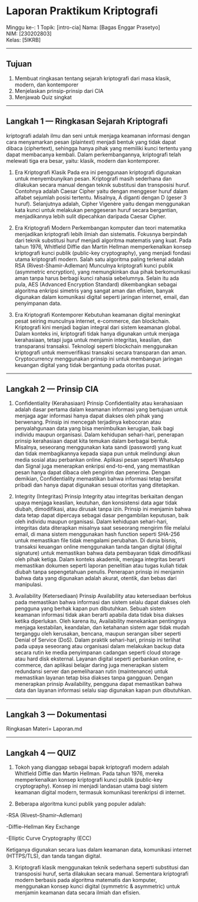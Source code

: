 # Laporan Praktikum Kriptografi
Minggu ke-: 1
Topik: [intro-cia]
Nama: [Bagas Enggar Prasetyo]  
NIM: [230202803]  
Kelas: [5IKRB]  

---

## Tujuan
1. Membuat ringkasan tentang sejarah kriptografi dari masa klasik, modern, dan kontemporer
2. Menjelaskan prinsip-prinsip dari CIA
3. Menjawab Quiz singkat

---

## Langkah 1 — Ringkasan Sejarah Kriptografi
kriptografi adalah ilmu dan seni untuk menjaga keamanan informasi dengan cara menyamarkan pesan (plaintext) menjadi bentuk yang tidak dapat dibaca (ciphertext), sehingga hanya pihak yang memiliki kunci tertentu yang dapat membacanya kembali. Dalam perkembangannya, kriptografi telah melewati tiga era besar, yaitu: klasik, modern dan kontemporer.

1. Era Kriptografi Klasik
Pada era ini penggunaan kriptografi digunakan untuk menyembunyikan pesan. Kriptografi masih sederhana dan dilakukan secara manual dengan teknik substitusi dan transposisi huruf. Contohnya adalah Caesar Cipher yaitu dengan menggeser huruf dalam alfabet sejumlah posisi tertentu. Misalnya, A diganti dengan D (geser 3 huruf). Selanjutnya adalah, Cipher Vigenère yaitu dengan menggunakan kata kunci untuk melakukan penggeseran huruf secara bergantian, menjadikannya lebih sulit dipecahkan daripada Caesar Cipher.

2. Era Kriptografi Modern
Perkembangan komputer dan teori matematika menjadikan kriptografi lebih ilmiah dan sistematis. Fokusnya berpindah dari teknik substitusi huruf menjadi algoritma matematis yang kuat. Pada tahun 1976, Whitfield Diffie dan Martin Hellman memperkenalkan konsep kriptografi kunci publik (public-key cryptography), yang menjadi fondasi utama kriptografi modern. Salah satu algoritma paling terkenal adalah RSA (Rivest-Shamir-Adleman) Munculnya kriptografi kunci publik (asymmetric encryption), yang memungkinkan dua pihak berkomunikasi aman tanpa harus berbagi kunci rahasia sebelumnya. Selain itu ada pula, AES (Advanced Encryption Standard) dikembangkan sebagai algoritma enkripsi simetris yang sangat aman dan efisien, banyak digunakan dalam komunikasi digital seperti jaringan internet, email, dan penyimpanan data.

3. Era Kriptografi Kontemporer
Kebutuhan keamanan digital meningkat pesat seiring munculnya internet, e-commerce, dan blockchain. Kriptografi kini menjadi bagian integral dari sistem keamanan global. Dalam konteks ini, kriptografi tidak hanya digunakan untuk menjaga kerahasiaan, tetapi juga untuk menjamin integritas, keaslian, dan transparansi transaksi. Teknologi seperti blockchain menggunakan kriptografi untuk memverifikasi transaksi secara transparan dan aman. Cryptocurrency menggunakan prinsip ini untuk membangun jaringan keuangan digital yang tidak bergantung pada otoritas pusat.

---

## Langkah 2 — Prinsip CIA
1. Confidentiality (Kerahasiaan)
Prinsip Confidentiality atau kerahasiaan adalah dasar pertama dalam keamanan informasi yang bertujuan untuk menjaga agar informasi hanya dapat diakses oleh pihak yang berwenang. Prinsip ini mencegah terjadinya kebocoran atau penyalahgunaan data yang bisa menimbulkan kerugian, baik bagi individu maupun organisasi. Dalam kehidupan sehari-hari, penerapan prinsip kerahasiaan dapat kita temukan dalam berbagai bentuk. Misalnya, seseorang menggunakan kata sandi (password) yang kuat dan tidak membagikannya kepada siapa pun untuk melindungi akun media sosial atau perbankan online. Aplikasi pesan seperti WhatsApp dan Signal juga menerapkan enkripsi end-to-end, yang memastikan pesan hanya dapat dibaca oleh pengirim dan penerima. Dengan demikian, Confidentiality memastikan bahwa informasi tetap bersifat pribadi dan hanya dapat digunakan sesuai otoritas yang ditetapkan.

2. Integrity (Integritas)
Prinsip Integrity atau integritas berkaitan dengan upaya menjaga keaslian, keutuhan, dan konsistensi data agar tidak diubah, dimodifikasi, atau dirusak tanpa izin. Prinsip ini menjamin bahwa data tetap dapat dipercaya sebagai dasar pengambilan keputusan, baik oleh individu maupun organisasi. Dalam kehidupan sehari-hari, integritas data diterapkan misalnya saat seseorang mengirim file melalui email, di mana sistem menggunakan hash function seperti SHA-256 untuk memastikan file tidak mengalami perubahan. Di dunia bisnis, transaksi keuangan online menggunakan tanda tangan digital (digital signature) untuk memastikan bahwa data pembayaran tidak dimodifikasi oleh pihak ketiga. Dalam konteks akademik, menjaga integritas berarti memastikan dokumen seperti laporan penelitian atau tugas kuliah tidak diubah tanpa sepengetahuan penulis. Penerapan prinsip ini menjamin bahwa data yang digunakan adalah akurat, otentik, dan bebas dari manipulasi.

3. Availability (Ketersediaan)
Prinsip Availability atau ketersediaan berfokus pada memastikan bahwa informasi dan sistem selalu dapat diakses oleh pengguna yang berhak kapan pun dibutuhkan. Sebuah sistem keamanan informasi tidak akan berarti apabila data tidak bisa diakses ketika diperlukan. Oleh karena itu, Availability menekankan pentingnya menjaga kestabilan, keandalan, dan ketahanan sistem agar tidak mudah terganggu oleh kerusakan, bencana, maupun serangan siber seperti Denial of Service (DoS). Dalam praktik sehari-hari, prinsip ini terlihat pada upaya seseorang atau organisasi dalam melakukan backup data secara rutin ke media penyimpanan cadangan seperti cloud storage atau hard disk eksternal. Layanan digital seperti perbankan online, e-commerce, dan aplikasi belajar daring juga menerapkan sistem redundansi server dan pemeliharaan rutin (maintenance) untuk memastikan layanan tetap bisa diakses tanpa gangguan. Dengan menerapkan prinsip Availability, pengguna dapat memastikan bahwa data dan layanan informasi selalu siap digunakan kapan pun dibutuhkan.

---

## Langkah 3 — Dokumentasi
Ringkasan Materi= Laporan.md


---

## Langkah 4 — QUIZ
1. Tokoh yang dianggap sebagai bapak kriptografi modern adalah Whitfield Diffie dan Martin Hellman. Pada tahun 1976, mereka memperkenalkan konsep kriptografi kunci publik (public-key cryptography). Konsep ini menjadi landasan utama bagi sistem keamanan digital modern, termasuk komunikasi terenkripsi di internet.

2. Beberapa algoritma kunci publik yang populer adalah:

-RSA (Rivest–Shamir–Adleman)

-Diffie–Hellman Key Exchange

-Elliptic Curve Cryptography (ECC)

Ketiganya digunakan secara luas dalam keamanan data, komunikasi internet (HTTPS/TLS), dan tanda tangan digital.

3. Kriptografi klasik menggunakan teknik sederhana seperti substitusi dan transposisi huruf, serta dilakukan secara manual. Sementara kriptografi modern berbasis pada algoritma matematis dan komputer, menggunakan konsep kunci digital (symmetric & asymmetric) untuk menjamin keamanan data secara ilmiah dan efisien.
